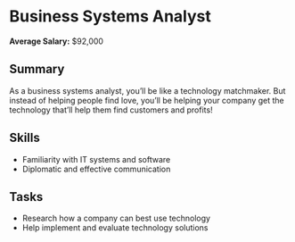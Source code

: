# Business Systems Analyst

**Average Salary:** $92,000

## Summary

As a business systems analyst, you’ll be like a technology matchmaker. But instead of helping people find love, you’ll be helping your company get the technology that’ll help them find customers and profits!

## Skills

- Familiarity with IT systems and software
- Diplomatic and effective communication

## Tasks

- Research how a company can best use technology
- Help implement and evaluate technology solutions
